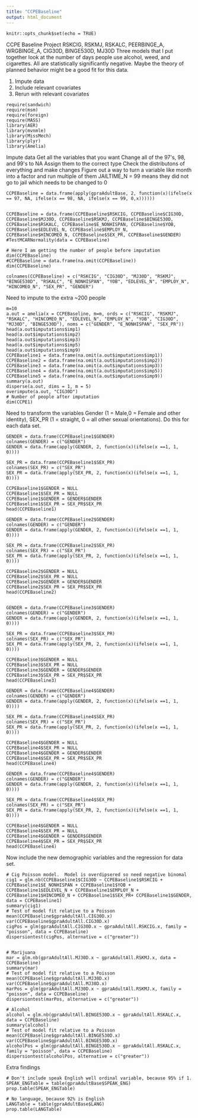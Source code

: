 ```yaml
---
title: "CCPEBaseline"
output: html_document
---
```


```{r setup, include=FALSE}
knitr::opts_chunk$set(echo = TRUE)
```
CCPE Baseline Project RSKCIG, RSKMJ, RSKALC, PEERBINGE_A, WRGBINGE_A, CIG30D, BINGE530D, MJ30D
Three models that I put together look at the number of days people use alcohol, weed, and cigarettes. All are statistically significantly negative.  Maybe the theory of planned behavior might be a good fit for this data.

1. Impute data 
2. Include relevant covariates
3. Rerun with relevant covariates
```{r}
require(sandwich)
require(msm)
require(foreign)
require(MASS)
library(AER)
library(mvnmle)
library(MissMech)
library(plyr)
library(Amelia)
```
Impute data
Get all the variables that you want
Change all of the 97's, 98, and 99's to NA
Assign them to the correct type
Check the distributons of everything and make changes
Figure out a way to turn a variable like month into a factor and run multiple of them
JAILTIME_N = 99 means they did not go to jail which needs to be changed to 0
```{r}
CCPEBaseline = data.frame(apply(gpraAdultBase, 2, function(x)(ifelse(x == 97, NA, ifelse(x == 98, NA, ifelse(x == 99, 0,x))))))


CCPEBaseline = data.frame(CCPEBaseline$RSKCIG, CCPEBaseline$CIG30D, CCPEBaseline$MJ30D, CCPEBaseline$RSKMJ, CCPEBaseline$BINGE530D, CCPEBaseline$RSKALC, CCPEBaseline$E_NONHISPAN, CCPEBaseline$YOB, CCPEBaseline$EDLEVEL_N, CCPEBaseline$EMPLOY_N, CCPEBaseline$HINCOMEO_N, CCPEBaseline$SEX_PR, CCPEBaseline$GENDER)
#TestMCARNormality(data = CCPEBaseline)

# Here I am getting the number of people before imputation 
dim(CCPEBaseline)
#CCPEBaseline = data.frame(na.omit(CCPEBaseline))
dim(CCPEBaseline)

colnames(CCPEBaseline) = c("RSKCIG", "CIG30D", "MJ30D", "RSKMJ", "BINGE530D", "RSKALC", "E_NONHISPAN", "YOB", "EDLEVEL_N", "EMPLOY_N", "HINCOMEO_N", "SEX_PR", "GENDER")
```
Need to impute to the extra ~200 people
```{r}
m=10
a.out = amelia(x = CCPEBaseline, m=m, ords = c("RSKCIG", "RSKMJ", "RSKALC", "HINCOMEO_N", "EDLEVEL_N", "EMPLOY_N", "YOB", "CIG30D", "MJ30D", "BINGE530D"), noms = c("GENDER", "E_NONHISPAN", "SEX_PR"))
head(a.out$imputations$imp1)
head(a.out$imputations$imp2)
head(a.out$imputations$imp3)
head(a.out$imputations$imp5)
head(a.out$imputations$imp9)
CCPEBaseline1 = data.frame(na.omit(a.out$imputations$imp1))
CCPEBaseline2 = data.frame(na.omit(a.out$imputations$imp2))
CCPEBaseline3 = data.frame(na.omit(a.out$imputations$imp3))
CCPEBaseline4 = data.frame(na.omit(a.out$imputations$imp5))
CCPEBaseline5 = data.frame(na.omit(a.out$imputations$imp9))
summary(a.out)
disperse(a.out, dims = 1, m = 5)
overimpute(a.out, "CIG30D")
# Number of people after imputation
dim(CCPE1)
```


Need to transform the variables Gender (1 = Male,0 = Female and other identity), SEX_PR (1 = straight, 0 = all other sexual orientations).  Do this for each data set.
```{r}
GENDER = data.frame(CCPEBaseline1$GENDER)
colnames(GENDER) = c("GENDER")
GENDER = data.frame(apply(GENDER, 2, function(x)(ifelse(x ==1, 1, 0))))

SEX_PR = data.frame(CCPEBaseline1$SEX_PR)
colnames(SEX_PR) = c("SEX_PR")
SEX_PR = data.frame(apply(SEX_PR, 2, function(x)(ifelse(x ==1, 1, 0))))

CCPEBaseline1$GENDER = NULL
CCPEBaseline1$SEX_PR = NULL
CCPEBaseline1$GENDER = GENDER$GENDER
CCPEBaseline1$SEX_PR = SEX_PR$SEX_PR
head(CCPEBaseline1)

GENDER = data.frame(CCPEBaseline2$GENDER)
colnames(GENDER) = c("GENDER")
GENDER = data.frame(apply(GENDER, 2, function(x)(ifelse(x ==1, 1, 0))))

SEX_PR = data.frame(CCPEBaseline2$SEX_PR)
colnames(SEX_PR) = c("SEX_PR")
SEX_PR = data.frame(apply(SEX_PR, 2, function(x)(ifelse(x ==1, 1, 0))))

CCPEBaseline2$GENDER = NULL
CCPEBaseline2$SEX_PR = NULL
CCPEBaseline2$GENDER = GENDER$GENDER
CCPEBaseline2$SEX_PR = SEX_PR$SEX_PR
head(CCPEBaseline2)


GENDER = data.frame(CCPEBaseline3$GENDER)
colnames(GENDER) = c("GENDER")
GENDER = data.frame(apply(GENDER, 2, function(x)(ifelse(x ==1, 1, 0))))

SEX_PR = data.frame(CCPEBaseline3$SEX_PR)
colnames(SEX_PR) = c("SEX_PR")
SEX_PR = data.frame(apply(SEX_PR, 2, function(x)(ifelse(x ==1, 1, 0))))

CCPEBaseline3$GENDER = NULL
CCPEBaseline3$SEX_PR = NULL
CCPEBaseline3$GENDER = GENDER$GENDER
CCPEBaseline3$SEX_PR = SEX_PR$SEX_PR
head(CCPEBaseline3)

GENDER = data.frame(CCPEBaseline4$GENDER)
colnames(GENDER) = c("GENDER")
GENDER = data.frame(apply(GENDER, 2, function(x)(ifelse(x ==1, 1, 0))))

SEX_PR = data.frame(CCPEBaseline4$SEX_PR)
colnames(SEX_PR) = c("SEX_PR")
SEX_PR = data.frame(apply(SEX_PR, 2, function(x)(ifelse(x ==1, 1, 0))))

CCPEBaseline4$GENDER = NULL
CCPEBaseline4$SEX_PR = NULL
CCPEBaseline4$GENDER = GENDER$GENDER
CCPEBaseline4$SEX_PR = SEX_PR$SEX_PR
head(CCPEBaseline4)

GENDER = data.frame(CCPEBaseline4$GENDER)
colnames(GENDER) = c("GENDER")
GENDER = data.frame(apply(GENDER, 2, function(x)(ifelse(x ==1, 1, 0))))

SEX_PR = data.frame(CCPEBaseline4$SEX_PR)
colnames(SEX_PR) = c("SEX_PR")
SEX_PR = data.frame(apply(SEX_PR, 2, function(x)(ifelse(x ==1, 1, 0))))

CCPEBaseline4$GENDER = NULL
CCPEBaseline4$SEX_PR = NULL
CCPEBaseline4$GENDER = GENDER$GENDER
CCPEBaseline4$SEX_PR = SEX_PR$SEX_PR
head(CCPEBaseline4)

```

Now include the new demographic variables and the regression for data set.
```{r}
# Cig Poisson model.  Model is overdipsered so need negative binomal
cig1 = glm.nb(CCPEBaseline1$CIG30D ~ CCPEBaseline1$RSKCIG + CCPEBaseline1$E_NONHISPAN + CCPEBaseline1$YOB + CCPEBaseline1$EDLEVEL_N + CCPEBaseline1$EMPLOY_N + CCPEBaseline1$HINCOMEO_N + CCPEBaseline1$SEX_PR+ CCPEBaseline1$GENDER, data = CCPEBaseline1)
summary(cig1)
# Test of model fit relative to a Poisson
mean(CCPEBaseline$gpraAdultAll.CIG30D.x)
var(CCPEBaseline$gpraAdultAll.CIG30D.x)
cigPos = glm(gpraAdultAll.CIG30D.x ~ gpraAdultAll.RSKCIG.x, family = "poisson", data = CCPEBaseline)
dispersiontest(cigPos, alternative = c("greater")) 


# Marijuana
mar = glm.nb(gpraAdultAll.MJ30D.x ~ gpraAdultAll.RSKMJ.x, data = CCPEBaseline)
summary(mar)
# Test of model fit relative to a Poisson
mean(CCPEBaseline$gpraAdultAll.MJ30D.x)
var(CCPEBaseline$gpraAdultAll.MJ30D.x)
marPos = glm(gpraAdultAll.MJ30D.x ~ gpraAdultAll.RSKMJ.x, family = "poisson", data = CCPEBaseline)
dispersiontest(marPos, alternative = c("greater"))

# Alcohol
alcohol = glm.nb(gpraAdultAll.BINGE530D.x ~ gpraAdultAll.RSKALC.x, data = CCPEBaseline)
summary(alcohol)
# Test of model fit relative to a Poisson
mean(CCPEBaseline$gpraAdultAll.BINGE530D.x)
var(CCPEBaseline$gpraAdultAll.BINGE530D.x)
alcoholPos = glm(gpraAdultAll.BINGE530D.x ~ gpraAdultAll.RSKALC.x, family = "poisson", data = CCPEBaseline)
dispersiontest(alcoholPos, alternative = c("greater"))
```
Extra findings
```{r}
# Don't include speak English well ordinal variable, because 95% if 1.
SPEAK_ENGTable = table(gpraAdultBase$SPEAK_ENG)
prop.table(SPEAK_ENGTable)

# No language, because 92% is English
LANGTable = table(gpraAdultBase$LANG)
prop.table(LANGTable)



```

